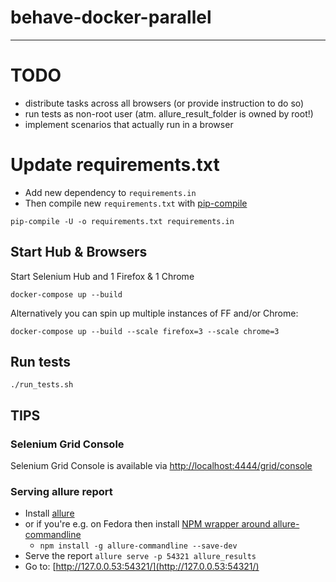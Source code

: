# behave-docker-parallel
------------------------

# TODO

* distribute tasks across all browsers (or provide instruction to do so)
* run tests as non-root user (atm. allure_result_folder is owned by root!)
* implement scenarios that actually run in a browser


# Update requirements.txt

* Add new dependency to `requirements.in`
* Then compile new `requirements.txt` with [pip-compile](https://pypi.org/project/pip-tools/)

```shell
pip-compile -U -o requirements.txt requirements.in
```


## Start Hub & Browsers

Start Selenium Hub and 1 Firefox & 1 Chrome
```shell
docker-compose up --build
```

Alternatively you can spin up multiple instances of FF and/or Chrome:
```shell
docker-compose up --build --scale firefox=3 --scale chrome=3
```


## Run tests

```shell
./run_tests.sh
```

## TIPS

### Selenium Grid Console

Selenium Grid Console is available via [http://localhost:4444/grid/console](http://localhost:4444/grid/console)


### Serving allure report

* Install [allure](https://docs.qameta.io/allure/#_installing_a_commandline)
* or if you're e.g. on Fedora then install [NPM wrapper around allure-commandline](https://www.npmjs.com/package/allure-commandline)
    * `npm install -g allure-commandline --save-dev`
* Serve the report `allure serve -p 54321 allure_results`
* Go to: [http://127.0.0.53:54321/](http://127.0.0.53:54321/)

